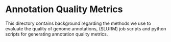 # Annotation Quality Metrics
This directory contains background regarding the methods we use to evaluate the quality of genome annotations, (SLURM) job scripts and python scripts for generating annotation quality metrics.
